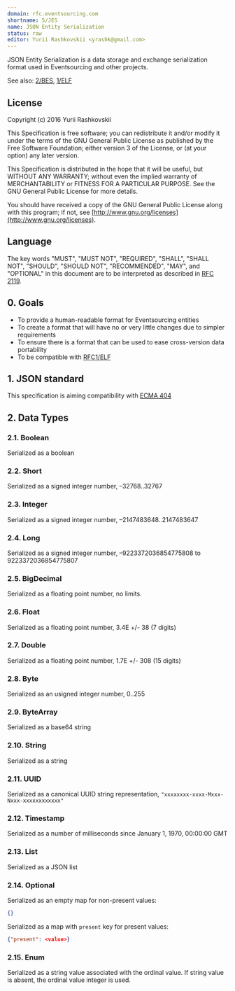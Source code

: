 ```yaml
---
domain: rfc.eventsourcing.com
shortname: 5/JES
name: JSON Entity Serialization
status: raw
editor: Yurii Rashkovskii <yrashk@gmail.com>
---
```


JSON Entity Serialization is a data storage and exchange serialization format used in Eventsourcing and other projects.

See also: [2/BES](../2/README.md), [1/ELF](../1/README.md)

## License

Copyright (c) 2016 Yurii Rashkovskii

This Specification is free software; you can redistribute it and/or modify it under the terms of the GNU General Public License as published by the Free Software Foundation; either version 3 of the License, or (at your option) any later version.

This Specification is distributed in the hope that it will be useful, but WITHOUT ANY WARRANTY; without even the implied warranty of MERCHANTABILITY or FITNESS FOR A PARTICULAR PURPOSE. See the GNU General Public License for more details.

You should have received a copy of the GNU General Public License along with this program; if not, see [http://www.gnu.org/licenses](http://www.gnu.org/licenses).

## Language

The key words "MUST", "MUST NOT", "REQUIRED", "SHALL", "SHALL NOT", "SHOULD", "SHOULD NOT", "RECOMMENDED", "MAY", and "OPTIONAL" in this document are to be interpreted as described in [RFC 2119](http://tools.ietf.org/html/rfc2119).

## 0. Goals

* To provide a human-readable format for Eventsourcing entities
* To create a format that will have no or very little changes due to simpler requirements
* To ensure there is a format that can be used to ease cross-version data portability
* To be compatible with [RFC1/ELF](../1/README.md)

## 1. JSON standard

This specification is aiming compatibility with [ECMA 404](http://www.ecma-international.org/publications/files/ECMA-ST/ECMA-404.pdf)

## 2. Data Types

### 2.1. Boolean

Serialized as a boolean

### 2.2. Short

Serialized as a signed integer number, –32768..32767

### 2.3. Integer

Serialized as a signed integer number, –2147483648..2147483647

### 2.4. Long

Serialized as a signed integer number, –9223372036854775808 to 9223372036854775807

### 2.5. BigDecimal

Serialized as a floating point number, no limits.

### 2.6. Float

Serialized as a floating point number, 3.4E +/- 38 (7 digits)

### 2.7. Double

Serialized as a floating point number, 1.7E +/- 308 (15 digits)

### 2.8. Byte

Serialized as an usigned integer number, 0..255

### 2.9. ByteArray

Serialized as a base64 string

### 2.10. String

Serialized as a string

### 2.11. UUID

Serialized as a canonical UUID string representation, `"xxxxxxxx-xxxx-Mxxx-Nxxx-xxxxxxxxxxxx"`

### 2.12. Timestamp

Serialized as a number of milliseconds since January 1, 1970, 00:00:00 GMT

### 2.13. List

Serialized as a JSON list

### 2.14. Optional

Serialized as an empty map for non-present values:

```json
{}
```

Serialized as a map with `present` key for present values:

```json
{"present": <value>}
```

### 2.15. Enum

Serialized as a string value associated with the ordinal value. If
string value is absent, the ordinal value integer is used.
